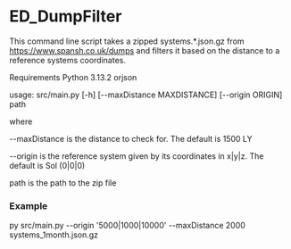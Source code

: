 # ED_DumpFilter

This command line script takes a zipped systems.*.json.gz from https://www.spansh.co.uk/dumps and filters it based on the distance to a reference systems coordinates.

Requirements
Python 3.13.2
orjson

usage: src/main.py [-h] [--maxDistance MAXDISTANCE] [--origin ORIGIN] path

where

--maxDistance is the distance to check for. The default is 1500 LY

--origin is the reference system given by its coordinates in x|y|z. The default is Sol (0|0|0)

path is the path to the zip file


### Example

py src/main.py --origin '5000|1000|10000' --maxDistance 2000 systems_1month.json.gz

